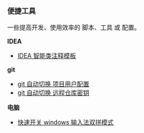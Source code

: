 ### 便捷工具
一些提高开发、使用效率的 脚本、工具 或 配置。

**IDEA**
+ [IDEA 智能类注释模板](./idea/smart-type-notes.md)
   
**git**
+ [git 自动切换 项目用户配置](./git/smart-git-user.md)
+ [git 自动切换 远程仓库密钥](./git/smart-git-ssh.md)

**电脑**
+ [快速开关 windows 输入法双拼模式](./computer/double-pinyin-switch.md)